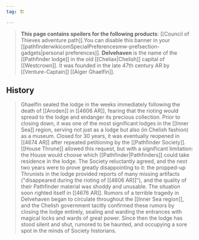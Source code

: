 ```yaml
---
tag: 🏗️

---
```

> **This page contains spoilers for the following products**: [[Council of Thieves adventure path]].You can disable this banner in your [[pathfinderwikicomSpecialPreferencesmw-prefsection-gadgets|personal preferences]].
> **Delvehaven** is the name of the [[Pathfinder lodge]] in the old [[Cheliax|Chelish]] capital of [[Westcrown]]. It was founded in the late 47th century AR by [[Venture-Captain]] [[Aiger Ghaelfin]].


## History

> Ghaelfin sealed the lodge in the weeks immediately following the death of [[Aroden]] in [[4606 AR]], fearing that the rioting would spread to the lodge and endanger its precious collection. Prior to closing down, it was one of the most significant lodges in the [[Inner Sea]] region, serving not just as a lodge but also (in Chelish fashion) as a museum.
> Closed for 30 years, it was eventually reopened in [[4674 AR]] after repeated petitioning by the [[Pathfinder Society]]. [[House Thrune]] allowed this request, but with a significant limitation: the House would choose which [[Pathfinder|Pathfinders]] could take residence in the lodge. The Society reluctantly agreed, and the next two years were to prove greatly disappointing to it: the propped-up Thrunists in the lodge provided reports of many missing artifacts ("disappeared during the rioting of [[4606 AR]]"), and the quality of their Pathfinder material was shoddy and unusable.
> The situation soon righted itself in [[4676 AR]]. Rumors of a terrible tragedy in Delvehaven began to circulate throughout the [[Inner Sea region]], and the Chelish government tacitly confirmed these rumors by closing the lodge entirely, sealing and warding the entrances with magical locks and wards of great power.
> Since then the lodge has stood silent and shut, rumored to be haunted, and occupying a sore spot in the minds of Society historians.








